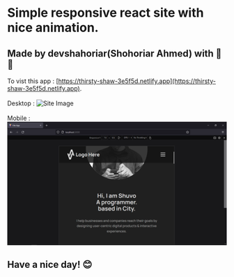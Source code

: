 # Simple responsive react site with nice animation. 
## Made by devshahoriar(Shohoriar Ahmed) with 💝💘

To vist this app : [https://thirsty-shaw-3e5f5d.netlify.app](https://thirsty-shaw-3e5f5d.netlify.app).
\
\
Desktop :
![Site Image](/img1.gif)\
\
Mobile :
![Site Image](/img2.png)


## Have a nice day! 😊